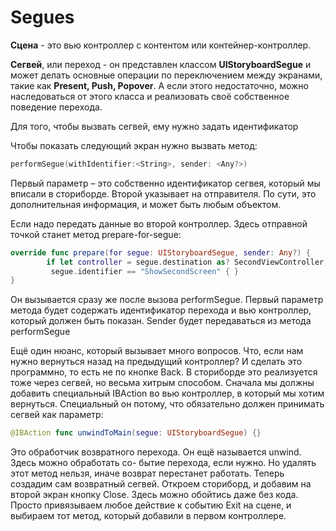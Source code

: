 # Segues

**Сцена** - это вью контроллер с контентом или контейнер-контроллер.

**Сегвей**, или переход - он представлен классом **UIStoryboardSegue** и может делать основные операции по переключением между экранами, такие как **Present, Push, Popover**. А если этого недостаточно, можно наследоваться от этого класса и реализовать своё собственное поведение перехода.

Для того, чтобы вызвать сегвей, ему нужно задать идентификатор

Чтобы показать следующий экран нужно вызвать метод:

```swift
performSegue(withIdentifier:<String>, sender: <Any?>)
```

Первый параметр – это собственно идентификатор сегвея, который мы вписали в сториборде. Второй указывает на отправителя. По сути, это дополнительная информация, и может быть любым объектом.

Если надо передать данные во второй контроллер. Здесь отправной точкой станет метод prepare-for-segue:

```swift
override func prepare(for segue: UIStoryboardSegue, sender: Any?) {
	    if let controller = segue.destination as? SecondViewController,
         segue.identifier == "ShowSecondScreen" { } 
}
```

Он вызывается сразу же после вызова performSegue. Первый параметр метода будет содержать идентификатор перехода и вью контроллер, который должен быть показан. Sender будет передаваться из метода performSegue

Ещё один нюанс, который вызывает много вопросов. Что, если нам нужно вернуться назад на предыдущий контроллер? И сделать это программно, то есть не по кнопке Back. В сториборде это реализуется тоже через сегвей, но весьма хитрым способом. Сначала мы должны добавить специальный IBAction во вью контроллер, в который мы хотим вернуться. Специальный он потому, что обязательно должен принимать сегвей как параметр:

```swift
@IBAction func unwindToMain(segue: UIStoryboardSegue) {}
```

Это обработчик возвратного перехода. Он ещё называется unwind. Здесь можно обработать со- бытие перехода, если нужно. Но удалять этот метод нельзя, иначе возврат перестанет работать. Теперь создадим сам возвратный сегвей. Откроем сториборд, и добавим на второй экран кнопку Close. Здесь можно обойтись даже без кода. Просто привязываем любое действие к событию Exit на сцене, и выбираем тот метод, который добавили в первом контроллере.